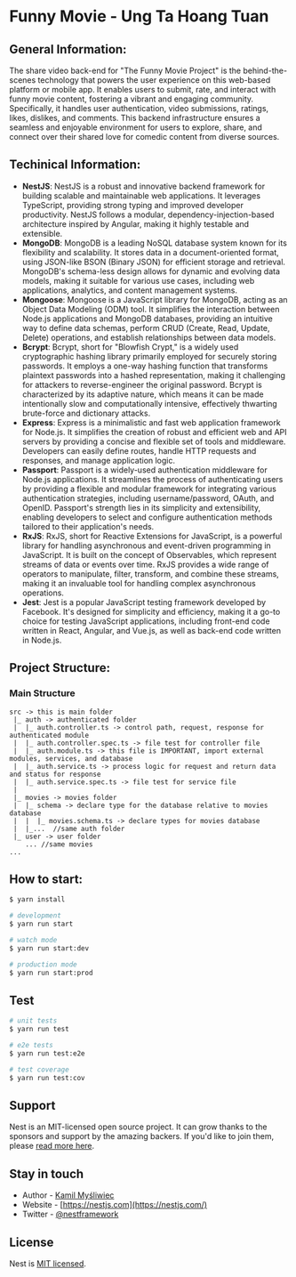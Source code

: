 # Funny Movie - Ung Ta Hoang Tuan

## General Information:
The share video back-end for "The Funny Movie Project" is the behind-the-scenes technology that powers the user experience on this web-based platform or mobile app. It enables users to submit, rate, and interact with funny movie content, fostering a vibrant and engaging community. Specifically, it handles user authentication, video submissions, ratings, likes, dislikes, and comments. This backend infrastructure ensures a seamless and enjoyable environment for users to explore, share, and connect over their shared love for comedic content from diverse sources.

## Techinical Information:
- **NestJS**: NestJS is a robust and innovative backend framework for building scalable and maintainable web applications. It leverages TypeScript, providing strong typing and improved developer productivity. NestJS follows a modular, dependency-injection-based architecture inspired by Angular, making it highly testable and extensible.
- **MongoDB**: MongoDB is a leading NoSQL database system known for its flexibility and scalability. It stores data in a document-oriented format, using JSON-like BSON (Binary JSON) for efficient storage and retrieval. MongoDB's schema-less design allows for dynamic and evolving data models, making it suitable for various use cases, including web applications, analytics, and content management systems.
- **Mongoose**: Mongoose is a JavaScript library for MongoDB, acting as an Object Data Modeling (ODM) tool. It simplifies the interaction between Node.js applications and MongoDB databases, providing an intuitive way to define data schemas, perform CRUD (Create, Read, Update, Delete) operations, and establish relationships between data models.
- **Bcrypt**: Bcrypt, short for "Blowfish Crypt," is a widely used cryptographic hashing library primarily employed for securely storing passwords. It employs a one-way hashing function that transforms plaintext passwords into a hashed representation, making it challenging for attackers to reverse-engineer the original password. Bcrypt is characterized by its adaptive nature, which means it can be made intentionally slow and computationally intensive, effectively thwarting brute-force and dictionary attacks.
- **Express**: Express is a minimalistic and fast web application framework for Node.js. It simplifies the creation of robust and efficient web and API servers by providing a concise and flexible set of tools and middleware. Developers can easily define routes, handle HTTP requests and responses, and manage application logic.
- **Passport**: Passport is a widely-used authentication middleware for Node.js applications. It streamlines the process of authenticating users by providing a flexible and modular framework for integrating various authentication strategies, including username/password, OAuth, and OpenID. Passport's strength lies in its simplicity and extensibility, enabling developers to select and configure authentication methods tailored to their application's needs.
- **RxJS**: RxJS, short for Reactive Extensions for JavaScript, is a powerful library for handling asynchronous and event-driven programming in JavaScript. It is built on the concept of Observables, which represent streams of data or events over time. RxJS provides a wide range of operators to manipulate, filter, transform, and combine these streams, making it an invaluable tool for handling complex asynchronous operations.
- **Jest**: Jest is a popular JavaScript testing framework developed by Facebook. It's designed for simplicity and efficiency, making it a go-to choice for testing JavaScript applications, including front-end code written in React, Angular, and Vue.js, as well as back-end code written in Node.js.

## Project Structure:
### Main Structure
```
src -> this is main folder
 |_ auth -> authenticated folder
 |  |_ auth.controller.ts -> control path, request, response for authenticated module
 |  |_ auth.controller.spec.ts -> file test for controller file
 |  |_ auth.module.ts -> this file is IMPORTANT, import external modules, services, and database
 |  |_ auth.service.ts -> process logic for request and return data and status for response
 |  |_ auth.service.spec.ts -> file test for service file
 | 
 |_ movies -> movies folder
 |  |_ schema -> declare type for the database relative to movies database
 |  |  |_ movies.schema.ts -> declare types for movies database
 |  |_...  //same auth folder
 |_ user -> user folder
    ... //same movies
...
```
## How to start:

```bash
$ yarn install
```

```bash
# development
$ yarn run start

# watch mode
$ yarn run start:dev

# production mode
$ yarn run start:prod
```

## Test

```bash
# unit tests
$ yarn run test

# e2e tests
$ yarn run test:e2e

# test coverage
$ yarn run test:cov
```

## Support

Nest is an MIT-licensed open source project. It can grow thanks to the sponsors and support by the amazing backers. If you'd like to join them, please [read more here](https://docs.nestjs.com/support).

## Stay in touch

- Author - [Kamil Myśliwiec](https://kamilmysliwiec.com)
- Website - [https://nestjs.com](https://nestjs.com/)
- Twitter - [@nestframework](https://twitter.com/nestframework)

## License

Nest is [MIT licensed](LICENSE).
